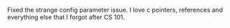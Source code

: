 Fixed the strange config parameter issue. I love c pointers, references and everything else that I forgot after CS 101.
